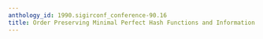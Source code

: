 ```yaml
---
anthology_id: 1990.sigirconf_conference-90.16
title: Order Preserving Minimal Perfect Hash Functions and Information Retrieval
---
```

